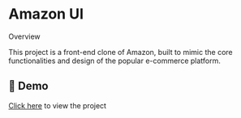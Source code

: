 
# Amazon UI

Overview

This project is a front-end clone of Amazon, built to mimic the core functionalities and design of the popular e-commerce platform.



## 🔗 Demo
[Click here](https://yasinpn.github.io/Amazon-Clone/) to view the project
